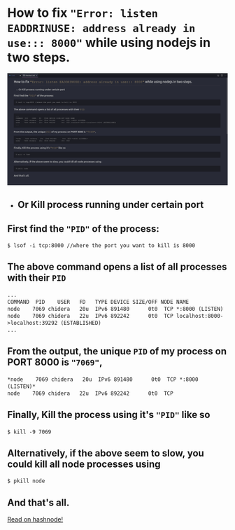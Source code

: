 # How to fix `"Error: listen EADDRINUSE: address already in use::: 8000"` while using nodejs in two steps.

<img src="./assets/write-up.png">

- ## Or Kill process running under certain port

## First find the `"PID"` of the process:

```
$ lsof -i tcp:8000 //where the port you want to kill is 8000
```

## The above command opens a list of all processes with their `PID`

```
...
COMMAND  PID    USER   FD   TYPE DEVICE SIZE/OFF NODE NAME
node    7069 chidera   20u  IPv6 891480      0t0  TCP *:8000 (LISTEN)
node    7069 chidera   22u  IPv6 892242      0t0  TCP localhost:8000->localhost:39292 (ESTABLISHED)
...
```

## From the output, the unique `PID` of my process on PORT 8000 is `"7069"`,

```
*node    7069 chidera   20u  IPv6 891480      0t0  TCP *:8000 (LISTEN)*
node    7069 chidera   22u  IPv6 892242      0t0  TCP
```

## Finally, Kill the process using it's `"PID"` like so

```
$ kill -9 7069
```

## Alternatively, if the above seem to slow, you could kill all node processes using

```
$ pkill node
```

## And that's all.

[Read on hashnode!](https://hashnode.com/post/how-to-fix-error-listen-eaddrinuse-address-already-in-use-8000-while-using-nodejs-in-two-steps-cjze638ie000btvs1erqztrbm)
